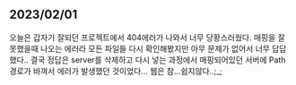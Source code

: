 ## 2023/02/01
오늘은 갑자기 잘되던 프로젝트에서 404에러가 나와서 너무 당황스러웠다. 매핑을 잘못했을때 나오는 에러라 모든 파일들 다시 확인해봤지만 아무 문제가 없어서 너무 답답했다.. 결국 정답은 server를 삭제하고 다시 넣는 과정에서 매핑되어있던 서버에 Path 경로가 바껴서 에러가 발생했던 것이었다... 웹은 참...쉽지않다..;_;